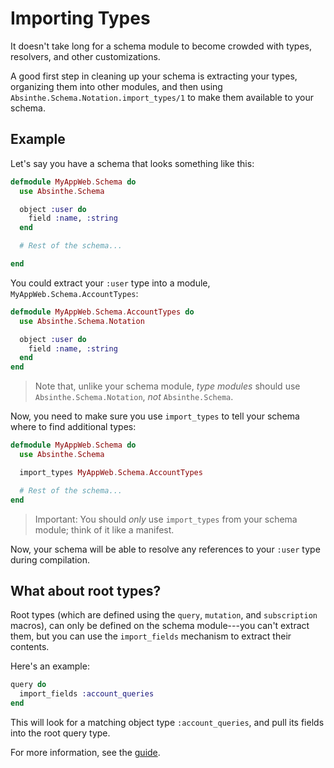 # Importing Types

It doesn't take long for a schema module to become crowded with types,
resolvers, and other customizations.

A good first step in cleaning up your schema is extracting your types,
organizing them into other modules, and then using `Absinthe.Schema.Notation.import_types/1`
to make them available to your schema.

## Example

Let's say you have a schema that looks something like this:

``` elixir
defmodule MyAppWeb.Schema do
  use Absinthe.Schema

  object :user do
    field :name, :string
  end

  # Rest of the schema...

end
```

You could extract your `:user` type into a module, `MyAppWeb.Schema.AccountTypes`:

``` elixir
defmodule MyAppWeb.Schema.AccountTypes do
  use Absinthe.Schema.Notation

  object :user do
    field :name, :string
  end
end
```

> Note that, unlike your schema module, _type modules_ should use
> `Absinthe.Schema.Notation`, *not* `Absinthe.Schema`.

Now, you need to make sure you use `import_types` to tell your schema
where to find additional types:

``` elixir
defmodule MyAppWeb.Schema do
  use Absinthe.Schema

  import_types MyAppWeb.Schema.AccountTypes

  # Rest of the schema...
end
```

> Important: You should _only_ use `import_types` from your schema
> module; think of it like a manifest.

Now, your schema will be able to resolve any references to your `:user` type
during compilation.

## What about root types?

Root types (which are defined using the `query`, `mutation`, and
`subscription` macros), can only be defined on the schema module---you
can't extract them, but you can use the `import_fields` mechanism to
extract their contents.

Here's an example:

``` elixir
query do
  import_fields :account_queries
end
```

This will look for a matching object type `:account_queries`, and pull
its fields into the root query type.

For more information, see the [guide](importing-fields.html).
